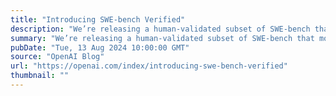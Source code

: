 ```yaml
---
title: "Introducing SWE-bench Verified"
description: "We’re releasing a human-validated subset of SWE-bench that more reliably evaluates AI models’ ability to solve real-world software issues."
summary: "We’re releasing a human-validated subset of SWE-bench that more reliably evaluates AI models’ ability to solve real-world software issues."
pubDate: "Tue, 13 Aug 2024 10:00:00 GMT"
source: "OpenAI Blog"
url: "https://openai.com/index/introducing-swe-bench-verified"
thumbnail: ""
---
```


